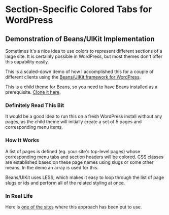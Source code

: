 # Section-Specific Colored Tabs for WordPress

## Demonstration of Beans/UIKit Implementation

Sometimes it's a nice idea to use colors to represent different sections of a large site. It is certainly possible in WordPress, but most themes don't offer this capability easily.

This is a scaled-down demo of how I accomplished this for a couple of different clients using the [Beans/UIKit framework for WordPress](https://getbeans.io).

This is a child theme for Beans, so you need to have Beans installed as a prerequisite. [Clone it here](https://github.com/Getbeans/Beans).

### Definitely Read This Bit

It would be a good idea to run this on a fresh WordPress install without any pages, as the child theme will initially create a set of 5 pages and corresponding menu items.

### How It Works

A list of pages is defined (eg. your site's top-level pages) whose corresponding menu tabs and section headers will be colored.  CSS classes are established based on these page names using slugs or some other means.  In the demo an array is used for this.

Beans/UIKit uses LESS, which makes it easy to loop through the list of page slugs or ids and perform all of the related styling at once.

### In Real Life

Here is [one of the sites](https://www.cvcorps.org) where this approach has been put to use.
